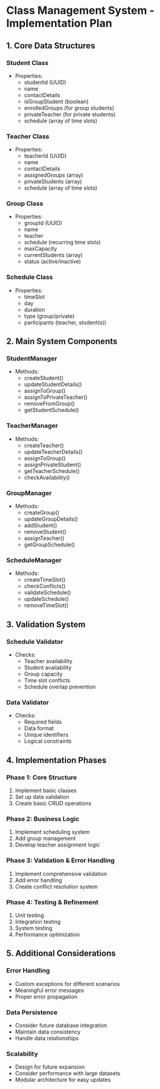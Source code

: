 # Class Management System - Implementation Plan

## 1. Core Data Structures

### Student Class
- Properties:
  * studentId (UUID)
  * name
  * contactDetails
  * isGroupStudent (boolean)
  * enrolledGroups (for group students)
  * privateTeacher (for private students)
  * schedule (array of time slots)

### Teacher Class
- Properties:
  * teacherId (UUID)
  * name
  * contactDetails
  * assignedGroups (array)
  * privateStudents (array)
  * schedule (array of time slots)

### Group Class
- Properties:
  * groupId (UUID)
  * name
  * teacher
  * schedule (recurring time slots)
  * maxCapacity
  * currentStudents (array)
  * status (active/inactive)

### Schedule Class
- Properties:
  * timeSlot
  * day
  * duration
  * type (group/private)
  * participants (teacher, student(s))

## 2. Main System Components

### StudentManager
- Methods:
  * createStudent()
  * updateStudentDetails()
  * assignToGroup()
  * assignToPrivateTeacher()
  * removeFromGroup()
  * getStudentSchedule()

### TeacherManager
- Methods:
  * createTeacher()
  * updateTeacherDetails()
  * assignToGroup()
  * assignPrivateStudent()
  * getTeacherSchedule()
  * checkAvailability()

### GroupManager
- Methods:
  * createGroup()
  * updateGroupDetails()
  * addStudent()
  * removeStudent()
  * assignTeacher()
  * getGroupSchedule()

### ScheduleManager
- Methods:
  * createTimeSlot()
  * checkConflicts()
  * validateSchedule()
  * updateSchedule()
  * removeTimeSlot()

## 3. Validation System

### Schedule Validator
- Checks:
  * Teacher availability
  * Student availability
  * Group capacity
  * Time slot conflicts
  * Schedule overlap prevention

### Data Validator
- Checks:
  * Required fields
  * Data format
  * Unique identifiers
  * Logical constraints

## 4. Implementation Phases

### Phase 1: Core Structure
1. Implement basic classes
2. Set up data validation
3. Create basic CRUD operations

### Phase 2: Business Logic
1. Implement scheduling system
2. Add group management
3. Develop teacher assignment logic

### Phase 3: Validation & Error Handling
1. Implement comprehensive validation
2. Add error handling
3. Create conflict resolution system

### Phase 4: Testing & Refinement
1. Unit testing
2. Integration testing
3. System testing
4. Performance optimization

## 5. Additional Considerations

### Error Handling
- Custom exceptions for different scenarios
- Meaningful error messages
- Proper error propagation

### Data Persistence
- Consider future database integration
- Maintain data consistency
- Handle data relationships

### Scalability
- Design for future expansion
- Consider performance with large datasets
- Modular architecture for easy updates
